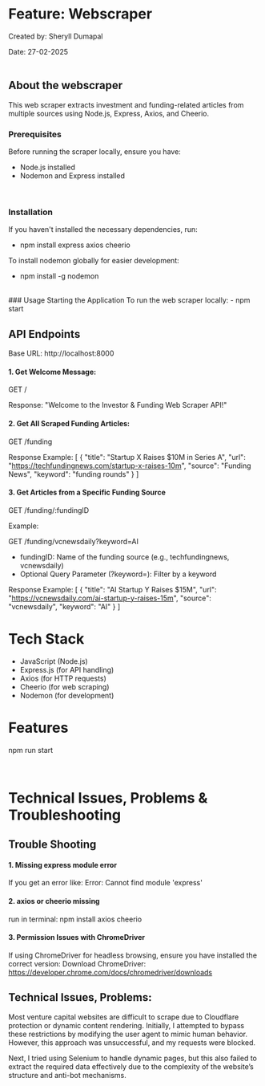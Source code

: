 # Feature: Webscraper 

Created by: Sheryll Dumapal    

Date: 27-02-2025      
<br />

## About the webscraper 
This web scraper extracts investment and funding-related articles from multiple sources using Node.js, Express, Axios, and Cheerio.
<br />

### Prerequisites
Before running the scraper locally, ensure you have:

- Node.js installed
- Nodemon and Express installed
<br />

### Installation
If you haven't installed the necessary dependencies, run:

- npm install express axios cheerio

To install nodemon globally for easier development:
- npm install -g nodemon
<br />
### Usage
Starting the Application
To run the web scraper locally:
- npm start

## API Endpoints
Base URL: http://localhost:8000

#### 1. Get Welcome Message: 
GET /

Response:
"Welcome to the Investor & Funding Web Scraper API!"

#### 2. Get All Scraped Funding Articles: 
GET /funding

Response Example: 
[
  {
    "title": "Startup X Raises $10M in Series A",
    "url": "https://techfundingnews.com/startup-x-raises-10m",
    "source": "Funding News",
    "keyword": "funding rounds"
  }
]

#### 3. Get Articles from a Specific Funding Source
GET /funding/:fundingID

Example:

GET /funding/vcnewsdaily?keyword=AI

- fundingID: Name of the funding source (e.g., techfundingnews, vcnewsdaily)
- Optional Query Parameter (?keyword=): Filter by a keyword

Response Example: 
[
  {
    "title": "AI Startup Y Raises $15M",
    "url": "https://vcnewsdaily.com/ai-startup-y-raises-15m",
    "source": "vcnewsdaily",
    "keyword": "AI"
  }
]
<br/>

# Tech Stack 
- JavaScript (Node.js)
- Express.js (for API handling)
- Axios (for HTTP requests)
- Cheerio (for web scraping)
- Nodemon (for development)

# Features 


npm run start

</br>

# Technical Issues, Problems & Troubleshooting

## Trouble Shooting

#### 1. Missing express module error

If you get an error like:
Error: Cannot find module 'express'

#### 2. axios or cheerio missing
run in terminal:  npm install axios cheerio

#### 3. Permission Issues with ChromeDriver
If using ChromeDriver for headless browsing, ensure you have installed the correct version:
Download ChromeDriver: https://developer.chrome.com/docs/chromedriver/downloads

## Technical Issues, Problems: 
Most venture capital websites are difficult to scrape due to Cloudflare protection or dynamic content rendering. Initially, I attempted to bypass these restrictions by modifying the user agent to mimic human behavior. However, this approach was unsuccessful, and my requests were blocked.

Next, I tried using Selenium to handle dynamic pages, but this also failed to extract the required data effectively due to the complexity of the website’s structure and anti-bot mechanisms.